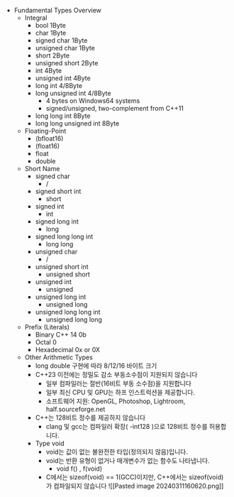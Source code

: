 - Fundamental Types Overview
	- Integral
		- bool 1Byte
		- char 1Byte
		- signed char 1Byte
		- unsigned char 1Byte
		- short 2Byte
		- unsigned short 2Byte
		- int 4Byte
		- unsigned int 4Byte
		- long int 4/8Byte
		- long unsigned int 4/8Byte
			- 4 bytes on Windows64 systems
			- signed/unsigned, two-complement from C++11
		- long long int 8Byte
		- long long unsigned int 8Byte
	- Floating-Point
		- (bfloat16)
		- (float16)
		- float
		- double
	- Short Name
		- signed char 
			- /
		- signed short int 
			- short
		- signed int
			- int
		- signed long int
			- long
		- signed long long int
			- long long
		- unsigned char
			- /
		- unsigned short int
			- unsigned short
		- unsigned int
			- unsigned
		- unsigned long int
			- unsigned long
		- unsigned long long int
			- unsigned long long
	-  Prefix (Literals)
		- Binary C++ 14 0b
		- Octal 0
		- Hexadecimal 0x or 0X
	- Other Arithmetic Types
		- long double 구현에 따라 8/12/16 바이트 크기
		- C++23 이전에는 정밀도 감소 부동소수점이 지원되지 않습니다
			- 일부 컴파일러는 절반(16비트 부동 소수점)을 지원합니다
			- 일부 최신 CPU 및 GPU는 하프 인스트럭션을 제공합니다.
			- 소프트웨어 지원: OpenGL, Photoshop, Lightroom, half.sourceforge.net
		- C++는 128비트 정수를 제공하지 않습니다
			- clang 및 gcc는 컴파일러 확장( -int128 )으로 128비트 정수를 허용합니다.
		- Type void
			- void는 값이 없는 불완전한 타입(정의되지 않음)입니다.
			- void는 반환 유형이 없거나 매개변수가 없는 함수도 나타냅니다.
				- void f() , f(void)
			- C에서는 sizeof(void) == 1(GCC)이지만, C++에서는 sizeof(void)가 컴파일되지 않습니다
![[Pasted image 20240311160620.png]]
